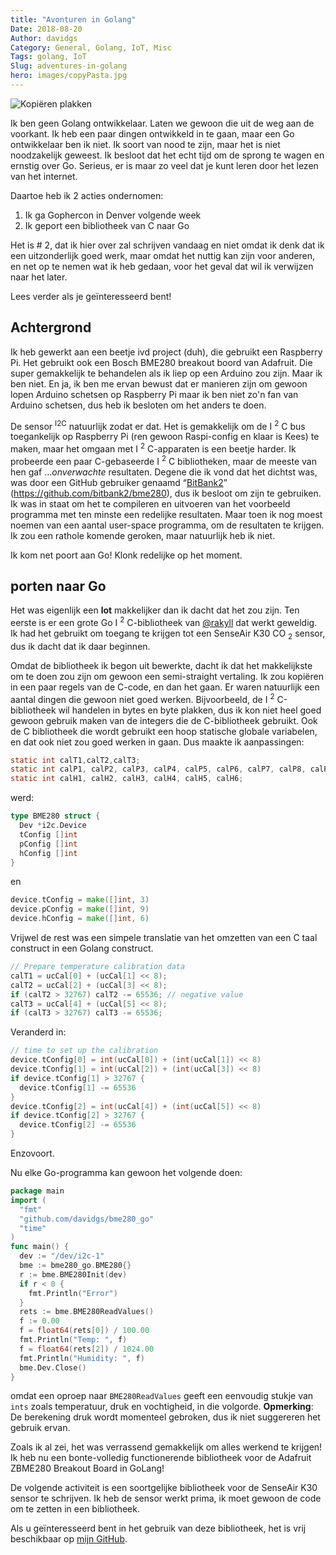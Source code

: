 ```yaml
---
title: "Avonturen in Golang"
Date: 2018-08-20
Author: davidgs
Category: General, Golang, IoT, Misc
Tags: golang, IoT
Slug: adventures-in-golang
hero: images/copyPasta.jpg
---
```


![Kopiëren plakken](/posts/category/programming/images/copyPasta.jpg)

Ik ben geen Golang ontwikkelaar. Laten we gewoon die uit de weg aan de voorkant. Ik heb een paar dingen ontwikkeld in te gaan, maar een Go ontwikkelaar ben ik niet. Ik soort van nood te zijn, maar het is niet noodzakelijk geweest. Ik besloot dat het echt tijd om de sprong te wagen en ernstig over Go. Serieus, er is maar zo veel dat je kunt leren door het lezen van het internet.

Daartoe heb ik 2 acties ondernomen:

1. Ik ga Gophercon in Denver volgende week
2. Ik geport een bibliotheek van C naar Go

Het is # 2, dat ik hier over zal schrijven vandaag en niet omdat ik denk dat ik een uitzonderlijk goed werk, maar omdat het nuttig kan zijn voor anderen, en net op te nemen wat ik heb gedaan, voor het geval dat wil ik verwijzen naar het later.

Lees verder als je geïnteresseerd bent!

## Achtergrond

Ik heb gewerkt aan een beetje ivd project (duh), die gebruikt een Raspberry Pi. Het gebruikt ook een Bosch BME280 breakout boord van Adafruit. Die super gemakkelijk te behandelen als ik liep op een Arduino zou zijn. Maar ik ben niet. En ja, ik ben me ervan bewust dat er manieren zijn om gewoon lopen Arduino schetsen op Raspberry Pi maar ik ben niet zo'n fan van Arduino schetsen, dus heb ik besloten om het anders te doen.

De sensor <sup>I2C</sup> natuurlijk zodat er dat. Het is gemakkelijk om de I <sup>2</sup> C bus toegankelijk op Raspberry Pi (ren gewoon Raspi-config en klaar is Kees) te maken, maar het omgaan met I <sup>2</sup> C-apparaten is een beetje harder. Ik probeerde een paar C-gebaseerde I <sup>2</sup> C bibliotheken, maar de meeste van hen gaf ...*onverwachte* resultaten. Degene die ik vond dat het dichtst was, was door een GitHub gebruiker genaamd “[BitBank2](https://github.com/bitbank2)” (https://github.com/bitbank2/bme280), dus ik besloot om zijn te gebruiken. Ik was in staat om het te compileren en uitvoeren van het voorbeeld programma met ten minste een redelijke resultaten. Maar toen ik nog moest noemen van een aantal user-space programma, om de resultaten te krijgen. Ik zou een rathole komende geroken, maar natuurlijk heb ik niet.

Ik kom net poort aan Go! Klonk redelijke op het moment.

## porten naar Go

Het was eigenlijk een **lot** makkelijker dan ik dacht dat het zou zijn. Ten eerste is er een grote Go I <sup>2</sup> C-bibliotheek van [@rakyll](https://twitter.com/rakyll) dat werkt geweldig. Ik had het gebruikt om toegang te krijgen tot een SenseAir K30 CO <sub>2</sub> sensor, dus ik dacht dat ik daar beginnen.

Omdat de bibliotheek ik begon uit bewerkte, dacht ik dat het makkelijkste om te doen zou zijn om gewoon een semi-straight vertaling. Ik zou kopiëren in een paar regels van de C-code, en dan het gaan. Er waren natuurlijk een aantal dingen die gewoon niet goed werken. Bijvoorbeeld, de I <sup>2</sup> C-bibliotheek wil handelen in bytes en byte plakken, dus ik kon niet heel goed gewoon gebruik maken van de integers die de C-bibliotheek gebruikt. Ook de C bibliotheek die wordt gebruikt een hoop statische globale variabelen, en dat ook niet zou goed werken in gaan. Dus maakte ik aanpassingen:

```c
static int calT1,calT2,calT3;
static int calP1, calP2, calP3, calP4, calP5, calP6, calP7, calP8, calP9;
static int calH1, calH2, calH3, calH4, calH5, calH6;
```

werd:

```go
type BME280 struct {
  Dev *i2c.Device
  tConfig []int
  pConfig []int
  hConfig []int
}
```

en

```go
device.tConfig = make([]int, 3)
device.pConfig = make([]int, 9)
device.hConfig = make([]int, 6)
```

Vrijwel de rest was een simpele translatie van het omzetten van een C taal construct in een Golang construct.

```c
// Prepare temperature calibration data
calT1 = ucCal[0] + (ucCal[1] << 8);
calT2 = ucCal[2] + (ucCal[3] << 8);
if (calT2 > 32767) calT2 -= 65536; // negative value
calT3 = ucCal[4] + (ucCal[5] << 8);
if (calT3 > 32767) calT3 -= 65536;
```

Veranderd in:

```go
// time to set up the calibration
device.tConfig[0] = int(ucCal[0]) + (int(ucCal[1]) << 8)
device.tConfig[1] = int(ucCal[2]) + (int(ucCal[3]) << 8)
if device.tConfig[1] > 32767 {
  device.tConfig[1] -= 65536
}
device.tConfig[2] = int(ucCal[4]) + (int(ucCal[5]) << 8)
if device.tConfig[2] > 32767 {
  device.tConfig[2] -= 65536
}
```

Enzovoort.

Nu elke Go-programma kan gewoon het volgende doen:

```go
package main
import (
  "fmt"
  "github.com/davidgs/bme280_go"
  "time"
)
func main() {
  dev := "/dev/i2c-1"
  bme := bme280_go.BME280{}
  r := bme.BME280Init(dev)
  if r < 0 {
    fmt.Println("Error")
  }
  rets := bme.BME280ReadValues()
  f := 0.00
  f = float64(rets[0]) / 100.00
  fmt.Println("Temp: ", f)
  f = float64(rets[2]) / 1024.00
  fmt.Println("Humidity: ", f)
  bme.Dev.Close()
}
```

omdat een oproep naar `BME280ReadValues` geeft een eenvoudig stukje van` ints` zoals temperatuur, druk en vochtigheid, in die volgorde. **Opmerking**: De berekening druk wordt momenteel gebroken, dus ik niet suggereren het gebruik ervan.

Zoals ik al zei, het was verrassend gemakkelijk om alles werkend te krijgen! Ik heb nu een bonte-volledig functionerende bibliotheek voor de Adafruit ZBME280 Breakout Board in GoLang!

De volgende activiteit is een soortgelijke bibliotheek voor de SenseAir K30 sensor te schrijven. Ik heb de sensor werkt prima, ik moet gewoon de code om te zetten in een bibliotheek.

Als u geïnteresseerd bent in het gebruik van deze bibliotheek, het is vrij beschikbaar op [mijn GitHub](https://github.com/davidgs).
